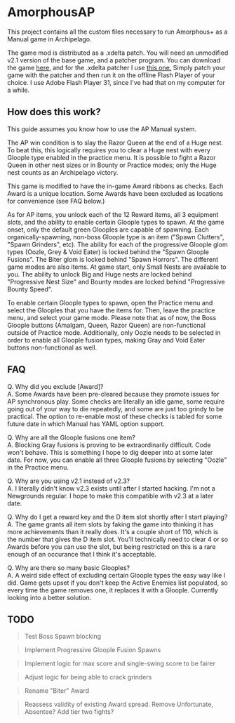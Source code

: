 # AmorphousAP

This project contains all the custom files necessary to run Amorphous+ as a Manual game in Archipelago.

The game mod is distributed as a .xdelta patch. You will need an unmodified v2.1 version of the base game, and a patcher program. You can download the game [here](http://onemorelevel.com/static/games3/amorph.swf), and for the .xdelta patcher I use [this one.](https://www.romhacking.net/utilities/598) Simply patch your game with the patcher and then run it on the offline Flash Player of your choice. I use Adobe Flash Player 31, since I've had that on my computer for a while.

## How does this work? 

This guide assumes you know how to use the AP Manual system.

The AP win condition is to slay the Razor Queen at the end of a Huge nest. To beat this, this logically requires you to clear a Huge nest with every Gloople type enabled in the practice menu. It is possible to fight a Razor Queen in other nest sizes or in Bounty or Practice modes; only the Huge nest counts as an Archipelago victory.

This game is modified to have the in-game Award ribbons as checks. Each Award is a unique location. Some Awards have been excluded as locations for convenience (see FAQ below.)

As for AP items, you unlock each of the 12 Reward items, all 3 equipment slots, and the ability to enable certain Gloople types to spawn. At the game onset, only the default green Glooples are capable of spawning. Each organically-spawning, non-boss Gloople type is an item ("Spawn Clutters", "Spawn Grinders", etc). The ability for each of the progressive Gloople glom types (Oozle, Grey & Void Eater) is locked behind the "Spawn Gloople Fusions". The Biter glom is locked behind "Spawn Horrors". The different game modes are also items. At game start, only Small Nests are available to you. The ability to unlock Big and Huge nests are locked behind "Progressive Nest Size" and Bounty modes are locked behind "Progressive Bounty Speed".

To enable certain Gloople types to spawn, open the Practice menu and select the Glooples that you have the items for. Then, leave the practice menu, and select your game mode. Please note that as of now, the Boss Gloople buttons (Amalgam, Queen, Razor Queen) are non-functional outside of Practice mode. Additionally, only Oozle needs to be selected in order to enable all Gloople fusion types, making Gray and Void Eater buttons non-functional as well.

## FAQ

Q. Why did you exclude [Award]?  
A. Some Awards have been pre-cleared because they promote issues for AP synchronous play. Some checks are literally an idle game, some require going out of your way to die repeatedly, and some are just too grindy to be practical. The option to re-enable most of these checks is tabled for some future date in which Manual has YAML option support.

Q. Why are all the Gloople fusions one item?  
A. Blocking Gray fusions is proving to be extraordinarily difficult. Code won't behave. This is something I hope to dig deeper into at some later date. For now, you can enable all three Gloople fusions by selecting "Oozle" in the Practice menu.

Q. Why are you using v2.1 instead of v2.3?  
A. I literally didn't know v2.3 exists until after I started hacking. I'm not a Newgrounds regular. I hope to make this compatible with v2.3 at a later date.

Q. Why do I get a reward key and the D item slot shortly after I start playing?  
A. The game grants all item slots by faking the game into thinking it has more achievements than it really does. It's a couple short of 110, which is the number that gives the D item slot. You'll technically need to clear 4 or so Awards before you can use the slot, but being restricted on this is a rare enough of an occurance that I think it's acceptable.

Q. Why are there so many basic Glooples?  
A. A weird side effect of excluding certain Gloople types the easy way like I did. Game gets upset if you don't keep the Active Enemies list populated, so every time the game removes one, it replaces it with a Gloople. Currently looking into a better solution.

## TODO

> Test Boss Spawn blocking  

> Implement Progressive Gloople Fusion Spawns  

> Implement logic for max score and single-swing score to be fairer  

> Adjust logic for being able to crack grinders  

> Rename "Biter" Award

> Reassess validity of existing Award spread. Remove Unfortunate, Absentee? Add tier two fights?
